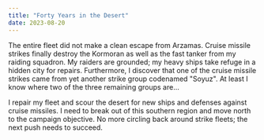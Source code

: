 ```yaml
---
title: "Forty Years in the Desert"
date: 2023-08-20
---
```

The entire fleet did not make a clean escape from Arzamas. Cruise missile strikes finally destroy the Kormoran as well as the fast tanker from my raiding squadron. My raiders are grounded; my heavy ships take refuge in a hidden city for repairs. Furthermore, I discover that one of the cruise missile strikes came from yet another strike group codenamed "Soyuz". At least I know where two of the three remaining groups are...

I repair my fleet and scour the desert for new ships and defenses against cruise missiles. I need to break out of this southern region and move north to the campaign objective. No more circling back around strike fleets; the next push needs to succeed.
